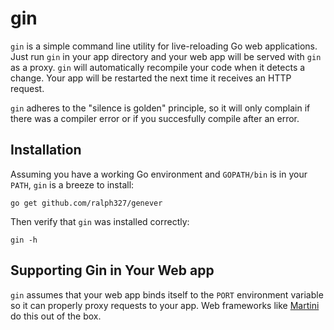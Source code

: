 gin 
========

`gin` is a simple command line utility for live-reloading Go web applications. Just run `gin` in your app directory and your web app will be served with `gin` as a proxy. `gin` will automatically recompile your code when it detects a change. Your app will be restarted the next time it receives an HTTP request.

`gin` adheres to the "silence is golden" principle, so it will only complain if there was a compiler error or if you succesfully compile after an error.

## Installation

Assuming you have a working Go environment and `GOPATH/bin` is in your `PATH`, `gin` is a breeze to install:

~~~ shell
go get github.com/ralph327/genever
~~~

Then verify that `gin` was installed correctly:

~~~ shell
gin -h
~~~

## Supporting Gin in Your Web app
`gin` assumes that your web app binds itself to the `PORT` environment variable so it can properly proxy requests to your app. Web frameworks like [Martini](http://github.com/codegangsta/martini) do this out of the box.
